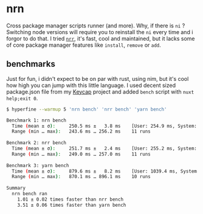 # nrn

Cross package manager scripts runner (and more). Why, if there is `ni` ? Switching node versions will require you to reinstall the `ni` every time and i forgor to do that.
I tried [`nrr`](https://github.com/ryanccn/nrr), it's fast, cool and maintained, but it lacks some of core package manager features like `install`, `remove` or `add`.

## benchmarks

Just for fun, i didn't expect to be on par with rust, using nim, but it's cool how high you can jump with this little language. I used decent sized package.json file
from my [Keycap](https://github.com/logotip4ik/keycap) project and added `bench` script with `nuxt help;exit 0`.


```sh
$ hyperfine --warmup 5 'nrn bench' 'nrr bench' 'yarn bench'

Benchmark 1: nrn bench
  Time (mean ± σ):     250.5 ms ±   3.8 ms    [User: 254.9 ms, System: 29.7 ms]
  Range (min … max):   243.6 ms … 256.2 ms    11 runs
 
Benchmark 2: nrr bench
  Time (mean ± σ):     251.7 ms ±   2.4 ms    [User: 255.2 ms, System: 29.9 ms]
  Range (min … max):   249.0 ms … 257.0 ms    11 runs
 
Benchmark 3: yarn bench
  Time (mean ± σ):     879.6 ms ±   8.2 ms    [User: 1039.4 ms, System: 105.0 ms]
  Range (min … max):   870.1 ms … 896.1 ms    10 runs
 
Summary
  nrn bench ran
    1.01 ± 0.02 times faster than nrr bench
    3.51 ± 0.06 times faster than yarn bench
```

